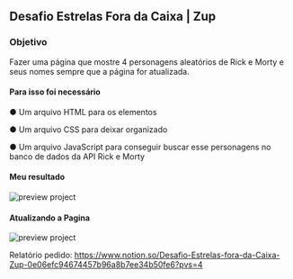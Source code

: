 ## Desafio Estrelas Fora da Caixa | Zup

### Objetivo
Fazer uma página que mostre 4 personagens aleatórios de Rick e Morty e seus nomes
sempre que a página for atualizada.

#### Para isso foi necessário

 ● Um arquivo HTML para os elementos

 ● Um arquivo CSS para deixar organizado

 ● Um arquivo JavaScript para conseguir buscar esse personagens no banco de dados
da API Rick e Morty

#### Meu resultado

![preview project](https://github.com/Elainedss/projetoEstrelasForaDaCaixa/blob/main/img/previewProject.jpg)

#### Atualizando a Pagina

![preview project](https://github.com/Elainedss/projetoEstrelasForaDaCaixa/blob/main/img/previewProjectF5.jpg)

Relatório pedido: https://www.notion.so/Desafio-Estrelas-fora-da-Caixa-Zup-0e06efc94674457b96a8b7ee34b50fe6?pvs=4
